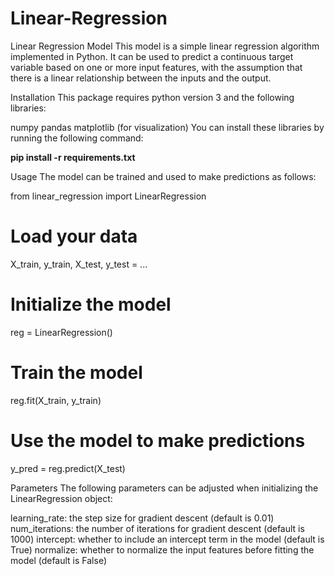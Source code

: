 # Linear-Regression

Linear Regression Model
This model is a simple linear regression algorithm implemented in Python. It can be used to predict a continuous target variable based on one or more input features, with the assumption that there is a linear relationship between the inputs and the output.

Installation
This package requires python version 3 and the following libraries:

numpy
pandas
matplotlib (for visualization)
You can install these libraries by running the following command:

<b>pip install -r requirements.txt</b>

Usage
The model can be trained and used to make predictions as follows:

from linear_regression import LinearRegression

# Load your data
X_train, y_train, X_test, y_test = ...

# Initialize the model
reg = LinearRegression()

# Train the model
reg.fit(X_train, y_train)

# Use the model to make predictions
y_pred = reg.predict(X_test)

Parameters
The following parameters can be adjusted when initializing the LinearRegression object:

learning_rate: the step size for gradient descent (default is 0.01)
num_iterations: the number of iterations for gradient descent (default is 1000)
intercept: whether to include an intercept term in the model (default is True)
normalize: whether to normalize the input features before fitting the model (default is False)

